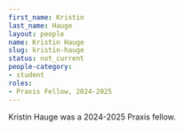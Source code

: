 ```yaml
---
first_name: Kristin
last_name: Hauge
layout: people
name: Kristin Hauge
slug: kristin-hauge
status: not_current
people-category:
- student
roles:
- Praxis Fellow, 2024-2025
---
```

Kristin Hauge was a 2024-2025 Praxis fellow.
